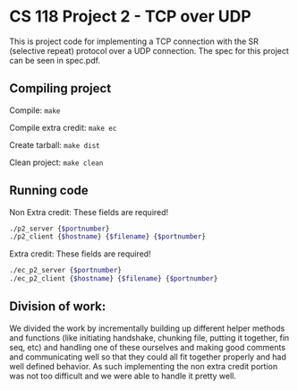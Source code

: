# CS 118 Project 2 - TCP over UDP

This is project code for implementing a TCP connection with the SR (selective repeat) protocol over a UDP connection. The spec for this project can be seen in spec.pdf.

## Compiling project

Compile: ` make `

Compile extra credit: ` make ec `

Create tarball:  `make dist`

Clean project: `make clean`

## Running code

Non Extra credit:
These fields are required!
``` bash
./p2_server {$portnumber}
./p2_client {$hostname} {$filename} {$portnumber}
```

Extra credit:
These fields are required!
``` bash
./ec_p2_server {$portnumber}
./ec_p2_client {$hostname} {$filename} {$portnumber}
```

## Division of work:

We divided the work by incrementally building up different helper methods and functions (like initiating handshake, chunking file, putting it together, fin seq, etc) and handling one of these ourselves and making good comments and communicating well so that they could all fit together properly and had well defined behavior. As such implementing the non extra credit portion was not too difficult and we were able to handle it pretty well.
